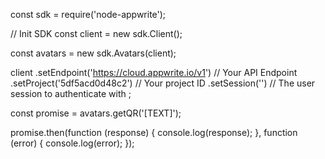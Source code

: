 const sdk = require('node-appwrite');

// Init SDK
const client = new sdk.Client();

const avatars = new sdk.Avatars(client);

client
    .setEndpoint('https://cloud.appwrite.io/v1') // Your API Endpoint
    .setProject('5df5acd0d48c2') // Your project ID
    .setSession('') // The user session to authenticate with
;

const promise = avatars.getQR('[TEXT]');

promise.then(function (response) {
    console.log(response);
}, function (error) {
    console.log(error);
});